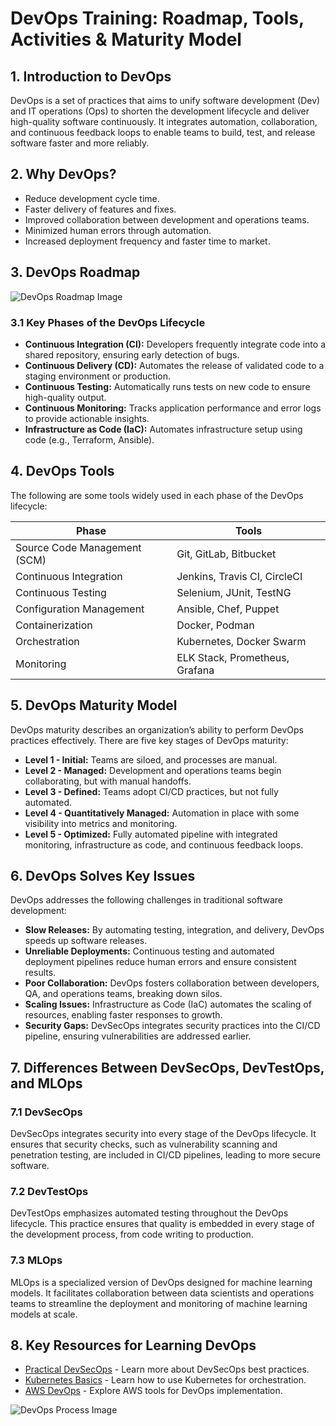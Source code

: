 <h1>DevOps Training: Roadmap, Tools, Activities & Maturity Model</h1>

<h2>1. Introduction to DevOps</h2>
<p>
    DevOps is a set of practices that aims to unify software development (Dev) and IT operations (Ops) to shorten the development lifecycle and deliver high-quality software continuously. It integrates automation, collaboration, and continuous feedback loops to enable teams to build, test, and release software faster and more reliably.
</p>

<h2>2. Why DevOps?</h2>
<ul>
    <li>Reduce development cycle time.</li>
    <li>Faster delivery of features and fixes.</li>
    <li>Improved collaboration between development and operations teams.</li>
    <li>Minimized human errors through automation.</li>
    <li>Increased deployment frequency and faster time to market.</li>
</ul>

<h2>3. DevOps Roadmap</h2>
<img src="https://your-image-link-here" alt="DevOps Roadmap Image" />

<h3>3.1 Key Phases of the DevOps Lifecycle</h3>
<ul>
    <li><b>Continuous Integration (CI):</b> Developers frequently integrate code into a shared repository, ensuring early detection of bugs.</li>
    <li><b>Continuous Delivery (CD):</b> Automates the release of validated code to a staging environment or production.</li>
    <li><b>Continuous Testing:</b> Automatically runs tests on new code to ensure high-quality output.</li>
    <li><b>Continuous Monitoring:</b> Tracks application performance and error logs to provide actionable insights.</li>
    <li><b>Infrastructure as Code (IaC):</b> Automates infrastructure setup using code (e.g., Terraform, Ansible).</li>
</ul>

<h2>4. DevOps Tools</h2>
<p>The following are some tools widely used in each phase of the DevOps lifecycle:</p>
<table>
    <thead>
        <tr>
            <th>Phase</th>
            <th>Tools</th>
        </tr>
    </thead>
    <tbody>
        <tr>
            <td>Source Code Management (SCM)</td>
            <td>Git, GitLab, Bitbucket</td>
        </tr>
        <tr>
            <td>Continuous Integration</td>
            <td>Jenkins, Travis CI, CircleCI</td>
        </tr>
        <tr>
            <td>Continuous Testing</td>
            <td>Selenium, JUnit, TestNG</td>
        </tr>
        <tr>
            <td>Configuration Management</td>
            <td>Ansible, Chef, Puppet</td>
        </tr>
        <tr>
            <td>Containerization</td>
            <td>Docker, Podman</td>
        </tr>
        <tr>
            <td>Orchestration</td>
            <td>Kubernetes, Docker Swarm</td>
        </tr>
        <tr>
            <td>Monitoring</td>
            <td>ELK Stack, Prometheus, Grafana</td>
        </tr>
    </tbody>
</table>

<h2>5. DevOps Maturity Model</h2>
<p>DevOps maturity describes an organization’s ability to perform DevOps practices effectively. There are five key stages of DevOps maturity:</p>
<ul>
    <li><b>Level 1 - Initial:</b> Teams are siloed, and processes are manual.</li>
    <li><b>Level 2 - Managed:</b> Development and operations teams begin collaborating, but with manual handoffs.</li>
    <li><b>Level 3 - Defined:</b> Teams adopt CI/CD practices, but not fully automated.</li>
    <li><b>Level 4 - Quantitatively Managed:</b> Automation in place with some visibility into metrics and monitoring.</li>
    <li><b>Level 5 - Optimized:</b> Fully automated pipeline with integrated monitoring, infrastructure as code, and continuous feedback loops.</li>
</ul>

<h2>6. DevOps Solves Key Issues</h2>
<p>DevOps addresses the following challenges in traditional software development:</p>
<ul>
    <li><b>Slow Releases:</b> By automating testing, integration, and delivery, DevOps speeds up software releases.</li>
    <li><b>Unreliable Deployments:</b> Continuous testing and automated deployment pipelines reduce human errors and ensure consistent results.</li>
    <li><b>Poor Collaboration:</b> DevOps fosters collaboration between developers, QA, and operations teams, breaking down silos.</li>
    <li><b>Scaling Issues:</b> Infrastructure as Code (IaC) automates the scaling of resources, enabling faster responses to growth.</li>
    <li><b>Security Gaps:</b> DevSecOps integrates security practices into the CI/CD pipeline, ensuring vulnerabilities are addressed earlier.</li>
</ul>

<h2>7. Differences Between DevSecOps, DevTestOps, and MLOps</h2>

<h3>7.1 DevSecOps</h3>
<p>DevSecOps integrates security into every stage of the DevOps lifecycle. It ensures that security checks, such as vulnerability scanning and penetration testing, are included in CI/CD pipelines, leading to more secure software.</p>

<h3>7.2 DevTestOps</h3>
<p>DevTestOps emphasizes automated testing throughout the DevOps lifecycle. This practice ensures that quality is embedded in every stage of the development process, from code writing to production.</p>

<h3>7.3 MLOps</h3>
<p>MLOps is a specialized version of DevOps designed for machine learning models. It facilitates collaboration between data scientists and operations teams to streamline the deployment and monitoring of machine learning models at scale.</p>

<h2>8. Key Resources for Learning DevOps</h2>
<ul>
    <li><a href="https://www.practical-devsecops.com/">Practical DevSecOps</a> - Learn more about DevSecOps best practices.</li>
    <li><a href="https://kubernetes.io/docs/tutorials/kubernetes-basics/">Kubernetes Basics</a> - Learn how to use Kubernetes for orchestration.</li>
    <li><a href="https://aws.amazon.com/devops/">AWS DevOps</a> - Explore AWS tools for DevOps implementation.</li>
</ul>

<img src="https://your-image-link-here" alt="DevOps Process Image" />
